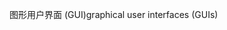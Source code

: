 <span data-ttu-id="50e00-101">图形用户界面 (GUI)</span><span class="sxs-lookup"><span data-stu-id="50e00-101">graphical user interfaces (GUIs)</span></span>